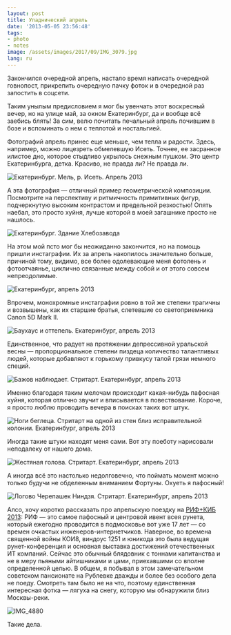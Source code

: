 ```yaml
---
layout: post
title: Упаднический апрель
date: '2013-05-05 23:56:48'
tags:
- photo
- notes
image: /assets/images/2017/09/IMG_3079.jpg
lang: ru
---
```


Закончился очередной апрель, настало время написать очередной говнопост, прикрепить очередную пачку фоток и в очередной раз запостить в соцсети.

Таким унылым предисловием я мог бы увенчать этот воскресный вечер, но на улице май, за окном Екатеринбург, да и вообще всё заебись блять! За сим, велю почитать печальный апрель почившим в бозе и вспоминать о нем с теплотой и ностальгией.

Фотографий апрель принес еще меньше, чем тепла и радости. Здесь, например, можно лицезреть обмелевшую Исеть. Точнее, ее засранное илистое дно, которое стыдливо укрылось снежным пушком. Это центр Екатеринбурга, детка. Красиво, не правда ли? Не правда ли.

![Екатеринбург. Мель, р. Исеть. Апрель 2013](/assets/images/2017/09/IMG_3079.jpg)

А эта фотография — отличный пример геометрической композиции. Посмотрите на перспективу и ритмичность примитивных фигур, подчеркнутую высоким контрастом и предельной резкостью! Опять наебал, это просто хуйня, лучше которой в моей загашнике просто не нашлось.

![Екатеринбург. Здание Хлебозавода](/assets/images/2017/09/IMG_3067.jpg)

На этом мой псто мог бы неожиданно закончится, но на помощь пришли инстаграфии. Их за апрель накопилось значительно больше, причиной тому, видимо, все более одолевающие меня фотолень и фотоотчаянье, циклично связанные между собой и от этого совсем непреодолимые.

![Екатеринбург, апрель 2013](/assets/images/2017/10/UNADJUSTEDNONRAW_thumb_3a75.jpg)

Впрочем, монохромные инстаграфии ровно в той же степени трагичны и возвышены, как их старшие братья, слетевшие со светоприемника Canon 5D Mark II.

![Баухаус и оттепель. Екатеринбург, апрель 2013](/assets/images/2017/10/UNADJUSTEDNONRAW_thumb_3a85.jpg)

Единственное, что радует на протяжении депрессивной уральской весны — пропорциональное степени пиздеца количество талантливых людей, которые добавляют к горькому привкусу талой грязи немного специй.

![Бажов наблюдает. Стритарт. Екатеринбург, апрель 2013](/assets/images/2017/10/UNADJUSTEDNONRAW_thumb_3a91.jpg)

Именно благодаря таким мелочам происходит какая-нибудь пафосная хуйня, которая отлично звучит и вписывается в повествование. Короче, я просто люблю проводить вечера в поисках таких вот штук.

![Ноги беглеца. Стритарт на одной из стен близ исправительной колонии. Екатеринбург, апрель 2013](/assets/images/2017/10/UNADJUSTEDNONRAW_thumb_3a78.jpg)

Иногда такие штуки находят меня сами. Вот эту поеботу нарисовали неподалеку от нашего дома.

![Жестяная голова. Стритарт. Екатеринбург, апрель 2013](/assets/images/2017/10/UNADJUSTEDNONRAW_thumb_3a4a.jpg)

А иногда всё это настолько недолговечно, что поймать момент можно только будучи не обделенным вниманием Фортуны. Охуеть я пафосный!

![Логово Черепашек Ниндзя. Стритарт. Екатеринбург, апрель 2013](/assets/images/2017/10/UNADJUSTEDNONRAW_thumb_3a41.jpg)

Алсо, хочу коротко рассказать про апрельскую поездку на [РИФ+КИБ 2013](http://2013.russianinternetforum.ru): РИФ — это самое пафосный и центровой ивент всея рунета, который ежегодно проводится в подмосковье вот уже 17 лет — со времен очкастых инженеров-интернетчиков. Наверное, во времена священной войны КОИ8, виндоус 1251 и юникода это была ведущая рунет-конференция и основная выставка достижений отечественных ИТ компаний. Сейчас это обычный блядовник с тоннами капитанства и не в меру пьяными айтишниками и цами, приехавшими со вполне определенной целью. В общем, я побывал в этом замечательном советском пансионате на Рублевке дважды и более без особого дела не поеду. Смотреть там было не на что, поэтому единственная интересная фотка — лягуха на снегу, которую мы обнаружили близ Москвы-реки.

![IMG_4880](/assets/images/2017/10/UNADJUSTEDNONRAW_thumb_3a4e.jpg)

Такие дела.
